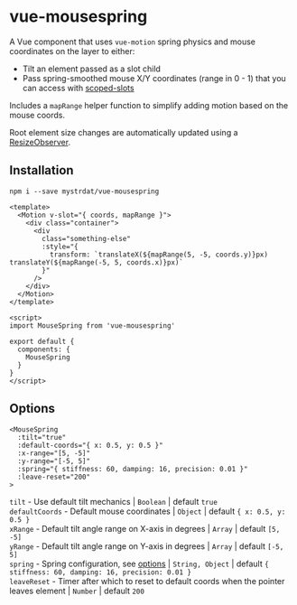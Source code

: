 # vue-mousespring

A Vue component that uses `vue-motion` spring physics and mouse coordinates on the layer to either:
- Tilt an element passed as a slot child
- Pass spring-smoothed mouse X/Y coordinates (range in 0 - 1) that you can access with [scoped-slots](https://vuejs.org/v2/guide/components-slots.html#Scoped-Slots)

Includes a `mapRange` helper function to simplify adding motion based on the mouse coords.

Root element size changes are automatically updated using a [ResizeObserver](https://developer.mozilla.org/en-US/docs/Web/API/ResizeObserver).

## Installation

```Node
npm i --save mystrdat/vue-mousespring
```

```Vue
<template>
  <Motion v-slot="{ coords, mapRange }">
    <div class="container">
      <div
        class="something-else"
        :style="{
          transform: `translateX(${mapRange(5, -5, coords.y)}px) translateY(${mapRange(-5, 5, coords.x)}px)`
        }"
      />
    </div>
  </Motion>
</template>

<script>
import MouseSpring from 'vue-mousespring'

export default {
  components: {
    MouseSpring
  }
}
</script>
```

## Options

```Vue
<MouseSpring
  :tilt="true"
  :default-coords="{ x: 0.5, y: 0.5 }"
  :x-range="[5, -5]"
  :y-range="[-5, 5]"
  :spring="{ stiffness: 60, damping: 16, precision: 0.01 }"
  :leave-reset="200"
>
```

`tilt` - Use default tilt mechanics | `Boolean` | default `true`  
`defaultCoords` - Default mouse coordinates | `Object` | default `{ x: 0.5, y: 0.5 }`  
`xRange` - Default tilt angle range on X-axis in degrees | `Array` | default `[5, -5]`  
`yRange` - Default tilt angle range on Y-axis in degrees | `Array` | default `[-5, 5]`  
`spring` - Spring configuration, see [options](https://posva.net/vue-motion/#/home?id=springs) | `String, Object` | default `{ stiffness: 60, damping: 16, precision: 0.01 }`  
`leaveReset` - Timer after which to reset to default coords when the pointer leaves element | `Number` | default `200`

